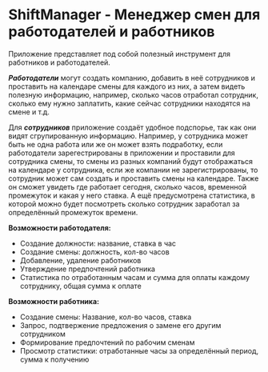 # ShiftManager - Менеджер смен для работодателей и работников

Приложение представляет под собой полезный инструмент для работников и работодателей. 

***Работодатели*** могут создать компанию, добавить в неё сотрудников и проставить на календаре смены для каждого из них, а затем видеть полезную информацию, например, сколько часов отработал сотрудник, сколько ему нужно заплатить, какие сейчас сотрудники находятся на смене и т.д. 

Для ***сотрудников*** приложение создаёт удобное подспорье, так как они видят сгрупированную информацию. Например, у сотрудника может быть не одна работа или же он может взять подработку, если работодатели зарегестрированы в приложении и проставили для сотрудника смены, то смены из разных компаний будут отображаться на календаре у сотрудника, если же компании не зарегистрированы, то сотрудник может сам создать и проставить смены на календаре. Также он сможет увидеть где работает сегодня, сколько часов, временной промежуток и какая у него ставка. А ещё предусмотрена статистика, в которой можно будет посмотреть сколько сотрудник заработал за определённый промежуток времени.


**Возможности работодателя:** 
* Создание должности: название, ставка в час
* Создание смены: должность, кол-во часов
* Добавление, удаление работников
* Утверждение предпочтений работника
* Статистика по отработанным часам и сумма для оплаты каждому сотруднику, общая сумма к оплате

**Возможности работника:**
* Создание смены: Название, кол-во часов, ставка
* Запрос, подтвержение предложения о замене его другим сотрудником
* Формирование предпочтений по рабочим сменам
* Просмотр статистики: отработанные часы за определённый период, сумма к получению
